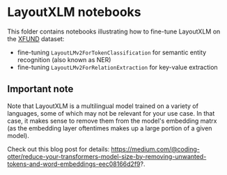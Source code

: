 # LayoutXLM notebooks

This folder contains notebooks illustrating how to fine-tune LayoutXLM on the [XFUND](https://github.com/doc-analysis/XFUND) dataset:

- fine-tuning `LayoutLMv2ForTokenClassification` for semantic entity recognition (also known as NER)
- fine-tuning `LayoutLMv2ForRelationExtraction` for key-value extraction

## Important note

Note that LayoutXLM is a multilingual model trained on a variety of languages, some of which may not be relevant for your use case. In that case, it makes sense to remove them from the model's embedding matrx (as the embedding layer oftentimes makes up a large portion of a given model).

Check out this blog post for details: https://medium.com/@coding-otter/reduce-your-transformers-model-size-by-removing-unwanted-tokens-and-word-embeddings-eec08166d2f9?.

